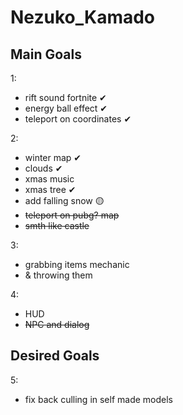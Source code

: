 # Nezuko_Kamado

## Main Goals

1:

- rift sound fortnite ✔
- energy ball effect ✔
- teleport on coordinates ✔

2:

- winter map ✔
- clouds ✔
- xmas music 
- xmas tree ✔
- add falling snow 🟡
- ~~teleport on pubg? map~~
- ~~smth like castle~~

3:

- grabbing items mechanic
- & throwing them

4:

- HUD
- ~~NPC and dialog~~

## Desired Goals

5:

- fix back culling in self made models



